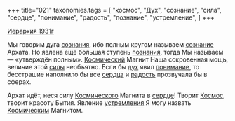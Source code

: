 +++
title="021"
taxonomies.tags = [
 "космос",
 "Дух",
 "сознание",
 "сила",
 "сердце",
 "понимание",
 "радость",
 "познание",
 "устремление",
]
+++

[Иерархия 1931г](/agni/1931)

Мы говорим дуга [сознания](/tags/[сознание](/tags/сознание)), ибо полным кругом называем [сознание](/tags/сознание) Архата. Но явлена ещё большая ступень [познания](/tags/познание), тогда Мы называем — «утверждён полным». [Космический](/tags/космос) Магнит Наша сокровенная мощь, величие этой [силы](/tags/сила) необъятно. Если бы [дух](/tags/Дух) явил [понимание](/tags/понимание), то бесстрашие наполнило бы все [сердца](/tags/[сердце](/tags/сердце)) и [радость](/tags/радость) прозвучала бы в сферах.   

Архат идёт, неся силу [Космического](/tags/космос) Магнита в [сердце](/tags/сердце)! Творит [Космос](/tags/космос), творит красоту Бытия. Явление [устремления](/tags/устремление) Я могу назвать [Космическим](/tags/космос) Магнитом.   

